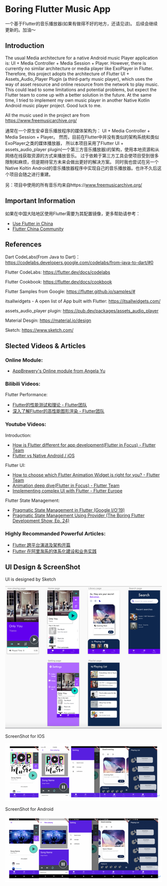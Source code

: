 # Boring Flutter Music App

一个基于Flutter的音乐播放器(如果有做得不好的地方，还请见谅)。
后续会继续更新的。加油～

## Introduction

The usual Media architecture for a native Android music Player application is:
UI + Media Controller + Media Session + Player.
However, there is currently no similar architecture or media player like ExoPlayer in Flutter.
Therefore, this project adopts the architecture of Flutter UI + Assets_Audio_Player Plugin (a third-party music player), 
which uses the way of asset resource and online resource from the network to play music.
This could lead to some limitations and potential problems, but expect the Flutter team to come up with a better solution in the future.
At the same time, I tried to implement my own music player in another Native Kotlin Android music player project. Good luck to me.

All the music used in the project are from https://www.freemusicarchive.org/


通常在一个原生安卓音乐播放程序的媒体架构为：
UI + Media Controller + Media Session + Player。
然而，目前在Flutter中并没有类似的架构系统和类似ExoPlayer之类的媒体播放器，
所以本项目采用了Flutter UI + assets_audio_player plugin(一个第三方音乐播放器)的架构，使用本地资源和从网络在线获取资源的方式来播放音乐。
过于依赖于第三方工具会使项目受到很多限制和麻烦，但是期待官方未来会做出更好的解决方案。
同时我也尝试在另一个Native Koltin Android的音乐播放器程序中实现自己的音乐播放器。也许不久后这个项目会随之进行重建。

另：项目中使用的所有音乐均来自https://www.freemusicarchive.org/

## Important Information

如果在中国大陆地区使用Flutter需要为其配置镜像，更多帮助请参考：

- [Use Flutter in China](https://flutter.cn/community/china)
- [Flutter China Community](https://flutter.cn/)

## References

Dart CodeLabs(From Java to Dart)：https://codelabs.developers.google.com/codelabs/from-java-to-dart/#0

Flutter CodeLabs: https://flutter.dev/docs/codelabs

Flutter Cookbook: https://flutter.dev/docs/cookbook

Flutter Samples from Google: https://flutter.github.io/samples/#

itsallwidgets - A open list of App built with Flutter: https://itsallwidgets.com/

assets_audio_player plugin: https://pub.dev/packages/assets_audio_player

Material Desgin: https://material.io/design

Sketch: https://www.sketch.com/

## Slected Videos & Articles

### Online Module:

- [AppBrewery's Online module from Angela Yu](https://www.udemy.com/course/flutter-bootcamp-with-dart/?referralCode=2B7724A180C0502A2547)

### Bilibili Videos:

Flutter Performance:
- [Flutter的性能测试和理论 - Flutter团队](https://www.bilibili.com/video/av63626119)
- [深入了解Flutter的高性能图形渲染 - Flutter团队](https://www.bilibili.com/video/av48772383)

### Youtube Videos:

Introduction:
- [How is Flutter different for app development(Flutter in Focus) - Flutter Team](https://www.youtube.com/watch?v=l-YO9CmaSUM&list=PLKULprLUqWYfRh72fsrRtvNHjyHKrUA4N&index=22)
- [Flutter vs Native Android / iOS](https://www.youtube.com/watch?v=xEA9vw8t4Ho&list=PLKULprLUqWYfRh72fsrRtvNHjyHKrUA4N&index=43)

Flutter UI:
- [How to choose which Flutter Animation Widget is right for you? - Flutter Team](https://www.youtube.com/watch?v=HrBiNHEqSYU)
- [Animation deep dive(Flutter in Focus) - Flutter Team](https://www.youtube.com/watch?v=PbcILiN8rbo&t=46s)
- [Implementing complex UI with Flutter - Flutter Europe](https://www.youtube.com/watch?v=FCyoHclCqc8&t=1049s)

Flutter State Management:
- [Pragmatic State Management in Flutter (Google I/O'19)](https://www.youtube.com/watch?v=d_m5csmrf7I)
- [Pragmatic State Management Using Provider (The Boring Flutter Development Show, Ep. 24)](https://www.youtube.com/watch?v=HrBiNHEqSYU)

### Highly Recommanded Powerful Articles:

- [Flutter 跨平台演进及架构开篇](http://gityuan.com/flutter/)
- [Flutter 在阿里淘系的体系化建设和业务实践](https://developer.aliyun.com/article/771109)

## UI Design & ScreenShot

UI is designed by Sketch

![UI Design](https://github.com/LiamDai/Project_BoringMusic/blob/master/ScreenShot/sketch.png)

ScreenShot for IOS

![IOS](https://github.com/LiamDai/Project_BoringMusic/blob/master/ScreenShot/ios.png)

ScreenShot for Android

![Android](https://github.com/LiamDai/Project_BoringMusic/blob/master/ScreenShot/3.png)



